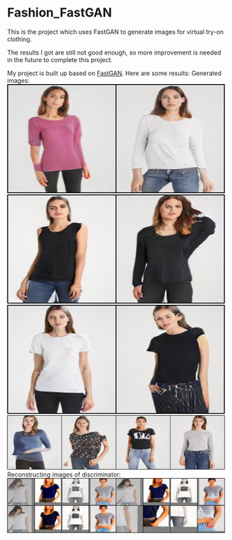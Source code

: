 ﻿# Fashion_FastGAN
This is the project which uses FastGAN to generate images for virtual try-on clothing.

The results I got are still not good enough, so more improvement is needed in the future to complete this project.

My project is built up based on [FastGAN](https://github.com/odegeasslbc/FastGAN-pytorch).
Here are some results:
Generated images:
![pic1](results/164000.jpg) 
![pic2](results/60000.jpg)
![pic3](results/70000.jpg)
![pic4](results/99000.jpg)
Reconstructing images of discriminator:
![pic5](results/rec_99000.jpg)
